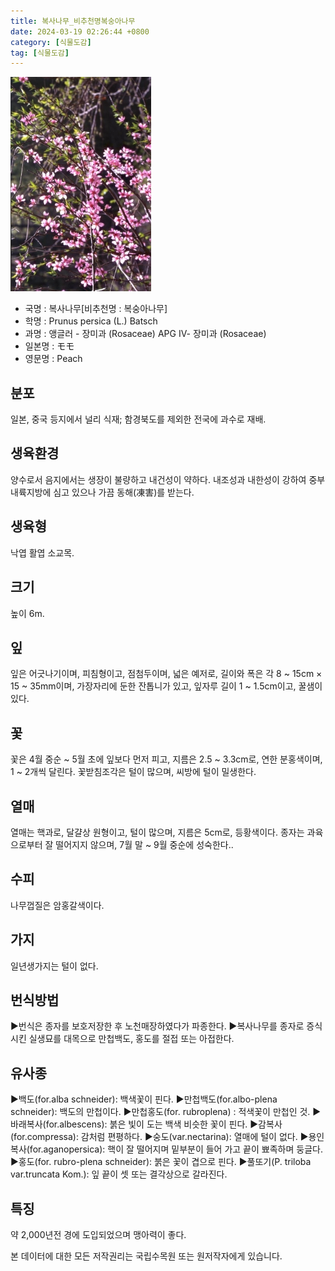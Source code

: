 ```yaml
---
title: 복사나무_비추천명복숭아나무
date: 2024-03-19 02:26:44 +0800
category: [식물도감]
tag: [식물도감]
---
```




![복사나무[비추천명 : 복숭아나무]](/assets/img/fileUpload/plants/basic/Rosaceae/Prunus/12857/1_th2.JPG)
- 국명 : 복사나무[비추천명 : 복숭아나무]
- 학명 : Prunus persica (L.) Batsch
- 과명 : 앵글러 - 장미과 (Rosaceae) APG Ⅳ- 장미과 (Rosaceae)
- 일본명 : モモ
- 영문명 : Peach


## 분포
일본, 중국 등지에서 널리 식재; 함경북도를 제외한 전국에 과수로 재배.
## 생육환경
양수로서 음지에서는 생장이 불량하고 내건성이 약하다. 내조성과 내한성이 강하여 중부 내륙지방에 심고 있으나 가끔 동해(凍害)를 받는다.
## 생육형
낙엽 활엽 소교목.
## 크기
높이 6m.
## 잎
잎은 어긋나기이며, 피침형이고, 점첨두이며, 넓은 예저로, 길이와 폭은 각 8 ~ 15cm × 15 ~ 35mm이며, 가장자리에 둔한 잔톱니가 있고, 잎자루 길이 1 ~ 1.5cm이고, 꿀샘이 있다.
## 꽃
꽃은 4월 중순 ~ 5월 초에 잎보다 먼저 피고, 지름은 2.5 ~ 3.3cm로, 연한 분홍색이며, 1 ~ 2개씩 달린다.  꽃받침조각은 털이 많으며,  씨방에 털이 밀생한다.
## 열매
열매는 핵과로, 달걀상 원형이고, 털이 많으며, 지름은 5cm로, 등황색이다.  종자는 과육으로부터 잘 떨어지지 않으며, 7월 말 ~ 9월 중순에 성숙한다..
## 수피
나무껍질은 암홍갈색이다. 
## 가지
일년생가지는 털이 없다.
## 번식방법
▶번식은 종자를 보호저장한 후 노천매장하였다가 파종한다.
▶복사나무를 종자로 증식시킨 실생묘를 대목으로 만첩백도, 홍도를 절접 또는 아접한다.
## 유사종
▶백도(for.alba schneider): 백색꽃이 핀다.
▶만첩백도(for.albo-plena schneider): 백도의 만첩이다.
▶만첩홍도(for. rubroplena) : 적색꽃이 만첩인 것.
▶바래복사(for.albescens): 붉은 빛이 도는 백색 비슷한 꽃이 핀다.
▶감복사(for.compressa): 감처럼 편평하다.
▶숭도(var.nectarina): 열매에 털이 없다.
▶용인복사(for.aganopersica): 핵이 잘 떨어지며 밑부분이 들어 가고 끝이 뾰족하며 둥글다.
▶홍도(for. rubro-plena schneider): 붉은 꽃이 겹으로 핀다. 
▶풀또기(P. triloba var.truncata  Kom.): 잎 끝이 셋 또는 결각상으로 갈라진다.
## 특징
약 2,000년전 경에 도입되었으며 맹아력이 좋다.






본 데이터에 대한 모든 저작권리는 국립수목원 또는 원저작자에게 있습니다.
